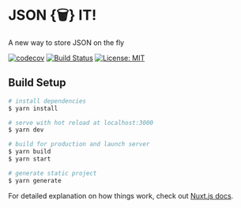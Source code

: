 # JSON {🗑} IT!
A new way to store JSON on the fly

[![codecov](https://codecov.io/gh/jsonbinit/jsonbinit/branch/master/graph/badge.svg)](https://codecov.io/gh/jsonbinit/jsonbinit)
[![Build Status](https://travis-ci.org/jsonbinit/jsonbinit.svg?branch=master)](https://travis-ci.org/jsonbinit/jsonbinit)
[![License: MIT](https://img.shields.io/badge/License-MIT-blue.svg)](https://github.com/jsonbinit/jsonbinit/blob/master/LICENSE)


## Build Setup

```bash
# install dependencies
$ yarn install

# serve with hot reload at localhost:3000
$ yarn dev

# build for production and launch server
$ yarn build
$ yarn start

# generate static project
$ yarn generate
```

For detailed explanation on how things work, check out [Nuxt.js docs](https://nuxtjs.org).
